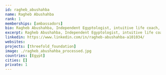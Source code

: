 ```yaml
---
id: ragheb_abushahba
name: Ragheb Abushahba
rank: 1
memberships: [ambassadors]
bio: Ragheb Abushahba, Independent Egyptologist, intuitive life coach, Siddha Yogi, affectionately known as RA the Coach.  RA will connect you with the wisdom of Ancient Egypt, Cosmology, advanced emotional healing and Self-Knowledge. A 20 year career in engineering and business consulting, RA has a solid grounding in science and technology.  He continues to apply his scientific and business knowledge in support of sustainable projects to support conscious living. Since 2004 RA has been leading groups on adventurous journeys.  He leads an internal journey of self-realization, during an external journey around the globe. Ambassador fell in love with Threefold.
excerpt: Ragheb Abushahba, Independent Egyptologist, intuitive life coach, Siddha Yogi, affectionately known as RA the Coach.
linkedin: https://www.linkedin.com/in/ragheb-abushahba-a101034/
websites:
projects: [threefold_foundation]
image: ./ragheb_abushahba_processed.jpg
countries: [Egypt]
cities: []
private: 1
---
```

